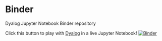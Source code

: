 # Binder
Dyalog Jupyter Notebook Binder repository

Click this button to play with [Dyalog](https://www.dyalog.com/) in a live Jupyter Notebook!
[![Binder](https://mybinder.org/badge_logo.svg)](https://mybinder.org/v2/gh/rikedyp/Binder/76b3412)
